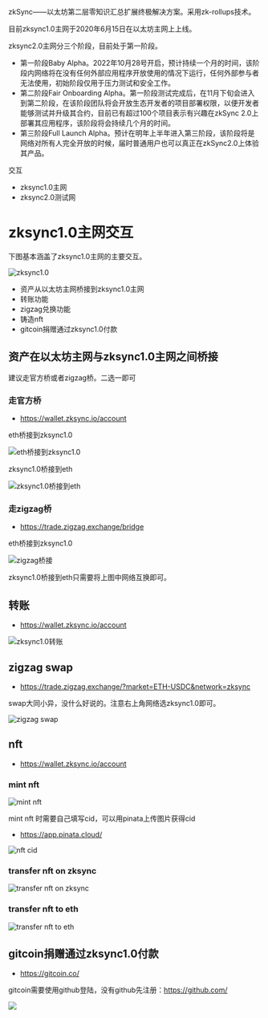 zkSync——以太坊第二层零知识汇总扩展终极解决方案。采用zk-rollups技术。

目前zksync1.0主网于2020年6月15日在以太坊主网上上线。

zksync2.0主网分三个阶段，目前处于第一阶段。

- 第一阶段Baby Alpha。2022年10月28号开启，预计持续一个月的时间，该阶段内网络将在没有任何外部应用程序开放使用的情况下运行，任何外部参与者无法使用，初始阶段仅用于压力测试和安全工作。
- 第二阶段Fair Onboarding Alpha。第一阶段测试完成后，在11月下旬会进入到第二阶段，在该阶段团队将会开放生态开发者的项目部署权限，以便开发者能够测试并升级其合约，目前已有超过100个项目表示有兴趣在zkSync 2.0上部署其应用程序，该阶段将会持续几个月的时间。
- 第三阶段Full Launch Alpha。预计在明年上半年进入第三阶段，该阶段将是网络对所有人完全开放的时候，届时普通用户也可以真正在zkSync2.0上体验其产品。

交互

- zksync1.0主网
- zksync2.0测试网

# zksync1.0主网交互

下图基本涵盖了zksync1.0主网的主要交互。

![zksync1.0](https://s2.loli.net/2022/11/04/hcfP56NBdkMD1SC.png)

- 资产从以太坊主网桥接到zksync1.0主网
- 转账功能
- zigzag兑换功能
- 铸造nft
- gitcoin捐赠通过zksync1.0付款

## 资产在以太坊主网与zksync1.0主网之间桥接

建议走官方桥或者zigzag桥。二选一即可

### 走官方桥

- https://wallet.zksync.io/account

eth桥接到zksync1.0

![eth桥接到zksync1.0](https://s2.loli.net/2022/11/04/3TACDb9tZJ7oQiW.jpg)

zksync1.0桥接到eth

![zksync1.0桥接到eth](https://s2.loli.net/2022/11/04/CFnON5QyPBRIXSE.jpg)

### 走zigzag桥

- https://trade.zigzag.exchange/bridge

eth桥接到zksync1.0

![zigzag桥接](https://s2.loli.net/2022/11/04/AbePs5YimhaB6Fr.png)

zksync1.0桥接到eth只需要将上图中网络互换即可。

## 转账

- https://wallet.zksync.io/account

![zksync1.0转账](https://s2.loli.net/2022/11/04/LUzTFqr7SGXNVxB.jpg)

## zigzag swap

- https://trade.zigzag.exchange/?market=ETH-USDC&network=zksync

swap大同小异，没什么好说的。注意右上角网络选zksync1.0即可。

![zigzag swap](https://s2.loli.net/2022/11/04/F4tn3YvSla5BOrN.png)

## nft

- https://wallet.zksync.io/account

### mint nft

![mint nft](https://s2.loli.net/2022/11/04/ER1jHixWklAsSt2.jpg)

mint nft 时需要自己填写cid，可以用pinata上传图片获得cid

- https://app.pinata.cloud/

![nft cid](https://s2.loli.net/2022/11/04/6CbLcsdZr1KxB2E.png)

### transfer nft on zksync

![transfer nft on zksync](https://s2.loli.net/2022/11/04/XfJj3RzF2Dexy6w.jpg)

### transfer nft to eth

![transfer nft to eth](https://s2.loli.net/2022/11/04/zGxcn3twZmI7OWJ.jpg)

## gitcoin捐赠通过zksync1.0付款

- https://gitcoin.co/

gitcoin需要使用github登陆，没有github先注册：https://github.com/

![](https://s2.loli.net/2022/11/15/a7clQGFMAd1PTEe.jpg)